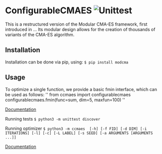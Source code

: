# ConfigurableCMAES ![Unittest](https://github.com/IOHprofiler/ModularCMAES/workflows/Unittest/badge.svg)

This is a restructured version of the Modular CMA-ES framework, first introduced in ...
Its modular design allows for the creation of thousands of variants of the CMA-ES algorithm.

## Installation
Installation can be done via pip, using:
`$ pip install modcma`

## Usage
To optimize a single function, we provide a basic fmin interface, which can be used as follows:
''
from ccmaes import configurablecmaes
configurablecmaes.fmin(func=sum, dim=5, maxfun=100)
''

[Documentation](https://ccmaes.readthedocs.io/)

Running tests
`$ python3 -m unittest discover`

Running optimizer
`$ python3 -m ccmaes  [-h] [-f FID] [-d DIM] [-i ITERATIONS] [-l] [-c] [-L LABEL]
                   [-s SEED] [-a ARGUMENTS [ARGUMENTS ...]]`


[Documentation](https://ccmaes.readthedocs.io/)
